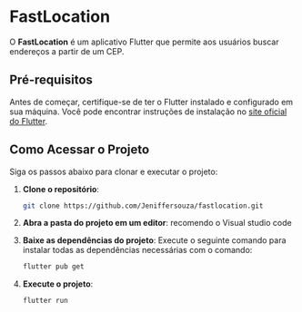 # FastLocation

O **FastLocation** é um aplicativo Flutter que permite aos usuários buscar endereços a partir de um CEP. 

## Pré-requisitos

Antes de começar, certifique-se de ter o Flutter instalado e configurado em sua máquina. Você pode encontrar instruções de instalação no [site oficial do Flutter](https://flutter.dev/docs/get-started/install).

## Como Acessar o Projeto

Siga os passos abaixo para clonar e executar o projeto:

1. **Clone o repositório**:
   ```bash
   git clone https://github.com/Jeniffersouza/fastlocation.git

2. **Abra a pasta do projeto em um editor**:
   recomendo o Visual studio code

3. **Baixe as dependências do projeto**:
   Execute o seguinte comando para instalar todas as dependências necessárias com o comando:
   ```bash
   flutter pub get

4. **Execute o projeto**:
   ```bash
   flutter run
